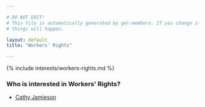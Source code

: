 ```yaml
---

# DO NOT EDIT!
# This file is automatically generated by get-members. If you change it, bad
# things will happen.

layout: default
title: "Workers' Rights"

---
```


{% include interests/workers-rights.md %}

### Who is interested in Workers' Rights?


* [Cathy Jamieson](members/cathy-jamieson.html)
